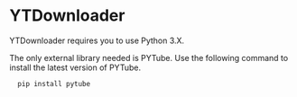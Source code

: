 # YTDownloader

YTDownloader requires you to use Python 3.X.

The only external library needed is PYTube.
Use the following command to install the latest version of PYTube.

      pip install pytube
